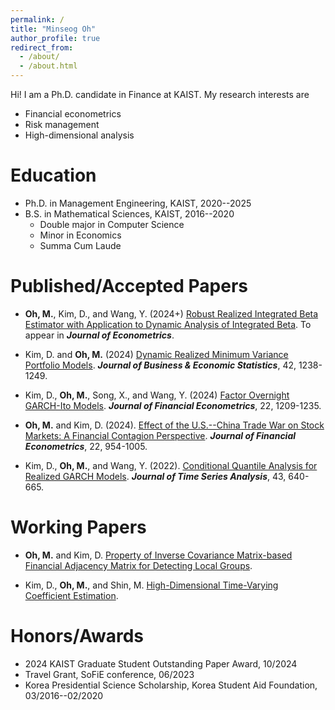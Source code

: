 ```yaml
---
permalink: /
title: "Minseog Oh"
author_profile: true
redirect_from: 
  - /about/
  - /about.html
---
```


Hi!
I am a Ph.D. candidate in Finance at KAIST.
My research interests are
- Financial econometrics
- Risk management
- High-dimensional analysis

Education
======
- Ph.D. in Management Engineering, KAIST, 2020--2025
- B.S. in Mathematical Sciences, KAIST, 2016--2020
  - Double major in Computer Science
  - Minor in Economics
  - Summa Cum Laude


Published/Accepted Papers
======
- __Oh, M.__, Kim, D., and Wang, Y. (2024+) [Robust Realized Integrated Beta Estimator with Application to Dynamic Analysis of Integrated Beta](https://www.sciencedirect.com/science/article/pii/S0304407624001568). To appear in ___Journal of Econometrics___.

- Kim, D. and __Oh, M.__  (2024) [Dynamic Realized Minimum Variance Portfolio Models](https://www.tandfonline.com/doi/full/10.1080/07350015.2024.2308106). ___Journal of Business & Economic Statistics___, 42, 1238-1249.

- Kim, D., __Oh, M.__, Song, X., and Wang, Y. (2024)  [Factor Overnight GARCH-Ito Models](https://academic.oup.com/jfec/article/22/5/1209/7480231). ___Journal of Financial Econometrics___, 22, 1209-1235.

- __Oh, M.__ and Kim, D. (2024).  [Effect of the U.S.--China Trade War on Stock Markets: A Financial Contagion Perspective](https://academic.oup.com/jfec/article/22/4/954/7210491).   ___Journal of Financial Econometrics___, 22, 954-1005.

-  Kim, D., __Oh, M.__, and Wang, Y. (2022). [Conditional Quantile Analysis for Realized GARCH Models](https://onlinelibrary.wiley.com/doi/full/10.1111/jtsa.12633). ___Journal of Time Series Analysis___, 43, 640-665. 

Working Papers
=====
- __Oh, M.__ and Kim, D.  [Property of Inverse Covariance Matrix-based Financial Adjacency Matrix for Detecting Local Groups](https://arxiv.org/abs/2412.05664).

- Kim, D., __Oh, M.__, and Shin, M. [High-Dimensional Time-Varying Coefficient Estimation](https://arxiv.org/abs/2202.08419).


Honors/Awards
======
- 2024 KAIST Graduate Student Outstanding Paper Award, 10/2024
- Travel Grant, SoFiE conference, 06/2023
- Korea Presidential Science Scholarship, Korea Student Aid Foundation, 03/2016--02/2020